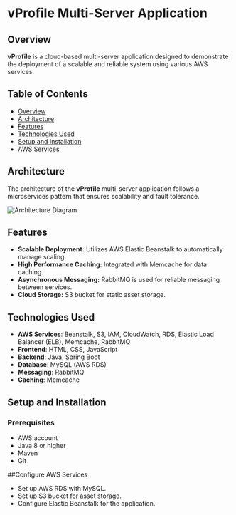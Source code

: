 # vProfile Multi-Server Application

## Overview

**vProfile** is a cloud-based multi-server application designed to demonstrate the deployment of a scalable and reliable system using various AWS services.

## Table of Contents
- [Overview](#overview)
- [Architecture](#architecture)
- [Features](#features)
- [Technologies Used](#technologies-used)
- [Setup and Installation](#setup-and-installation)
- [AWS Services](#aws-services)

## Architecture

The architecture of the **vProfile** multi-server application follows a microservices pattern that ensures scalability and fault tolerance.

![Architecture Diagram](path/to/architecture-diagram.png)

## Features

- **Scalable Deployment:** Utilizes AWS Elastic Beanstalk to automatically manage scaling.
- **High Performance Caching:** Integrated with Memcache for data caching.
- **Asynchronous Messaging:** RabbitMQ is used for reliable messaging between services.
- **Cloud Storage:** S3 bucket for static asset storage.

## Technologies Used

- **AWS Services**: Beanstalk, S3, IAM, CloudWatch, RDS, Elastic Load Balancer (ELB), Memcache, RabbitMQ
- **Frontend**: HTML, CSS, JavaScript
- **Backend**: Java, Spring Boot
- **Database**: MySQL (AWS RDS)
- **Messaging**: RabbitMQ
- **Caching**: Memcache

## Setup and Installation

### Prerequisites
- AWS account
- Java 8 or higher
- Maven
- Git
  
##Configure AWS Services

- Set up AWS RDS with MySQL.
- Set up S3 bucket for asset storage.
- Configure Elastic Beanstalk for the application.


